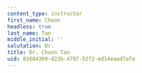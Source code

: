 ```yaml
---
content_type: instructor
first_name: Choon
headless: true
last_name: Tan
middle_initial: ''
salutation: Dr.
title: Dr. Choon Tan
uid: 81684369-d23b-4797-52f2-ed14eaad7afa
---
```

